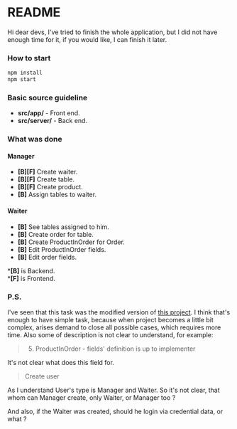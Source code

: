 # README #

Hi dear devs, I've tried to finish the whole application, but I did not have enough time for it, if you would like, I can finish it later. 

### How to start ###

```javascript
npm install
npm start
```

### Basic source guideline ###

* **src/app/** - Front end.
* **src/server/** - Back end.

### What was done ###

#### Manager

* **[B][F]** Create waiter.
* **[B][F]** Create table.
* **[B][F]** Create product.
* **[B]** Assign tables to waiter.

#### Waiter

* **[B]** See tables assigned to him.
* **[B]** Create order for table.
* **[B]** Create ProductInOrder for Order.
* **[B]** Edit ProductInOrder fields.
* **[B]** Edit order fields.

\***[B]** is Backend.  
\***[F]** is Frontend.

### P.S. ###
I've seen that this task was the modified version of [this project](https://github.com/alahijani/zprojects).
I think that's enough to have simple task, because when project becomes a little bit complex, arises demand to close all possible cases, which requires more time.
Also some of description is not clear to understand, for example:  
> 5. ProductInOrder - fields' definition is up to implementer

It's not clear what does this field for.

> Create user

As I understand User's type is Manager and Waiter. So it's not clear, that whom can Manager create, only Waiter, or Manager too ?

And also, if the Waiter was created, should he login via credential data, or what ?